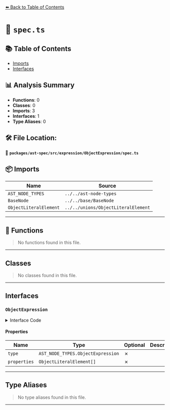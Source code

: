[⬅️ Back to Table of Contents](../../../../../index.md)

# 📄 `spec.ts`

## 📚 Table of Contents

- [Imports](#imports)
- [Interfaces](#interfaces)

## 📊 Analysis Summary

- **Functions**: 0
- **Classes**: 0
- **Imports**: 3
- **Interfaces**: 1
- **Type Aliases**: 0

## 🛠️ File Location:
📂 **`packages/ast-spec/src/expression/ObjectExpression/spec.ts`**

## 📦 Imports

| Name | Source |
|------|--------|
| `AST_NODE_TYPES` | `../../ast-node-types` |
| `BaseNode` | `../../base/BaseNode` |
| `ObjectLiteralElement` | `../../unions/ObjectLiteralElement` |


---

## 🔧 Functions

> No functions found in this file.


---

## Classes

> No classes found in this file.


---

## Interfaces

### `ObjectExpression`

<details><summary>Interface Code</summary>

```ts
export interface ObjectExpression extends BaseNode {
  type: AST_NODE_TYPES.ObjectExpression;
  properties: ObjectLiteralElement[];
}
```
</details>

#### Properties

| Name | Type | Optional | Description |
|------|------|----------|-------------|
| `type` | `AST_NODE_TYPES.ObjectExpression` | ✗ |  |
| `properties` | `ObjectLiteralElement[]` | ✗ |  |


---

## Type Aliases

> No type aliases found in this file.


---